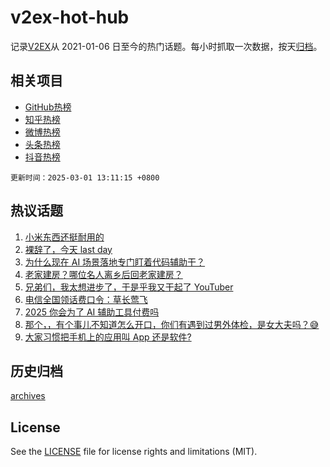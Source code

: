 # v2ex-hot-hub

 记录[V2EX](https://www.v2ex.com/)从 2021-01-06 日至今的热门话题。每小时抓取一次数据，按天[归档](archives)。
 
 ## 相关项目

- [GitHub热榜](https://github.com/lonnyzhang423/github-hot-hub)
- [知乎热榜](https://github.com/lonnyzhang423/zhihu-hot-hub)
- [微博热榜](https://github.com/lonnyzhang423/weibo-hot-hub)
- [头条热榜](https://github.com/lonnyzhang423/toutiao-hot-hub)
- [抖音热榜](https://github.com/lonnyzhang423/douyin-hot-hub)


 `更新时间：2025-03-01 13:11:15 +0800`

## 热议话题

1. [小米东西还挺耐用的](https://www.v2ex.com/t/1114903)
1. [裸辞了，今天 last day](https://www.v2ex.com/t/1114935)
1. [为什么现在 AI 场景落地专门盯着代码辅助干？](https://www.v2ex.com/t/1114962)
1. [老家建房？哪位名人离乡后回老家建房？](https://www.v2ex.com/t/1114881)
1. [兄弟们，我太想进步了，于是乎我又干起了 YouTuber](https://www.v2ex.com/t/1114908)
1. [电信全国领话费口令：草长莺飞](https://www.v2ex.com/t/1114890)
1. [2025 你会为了 AI 辅助工具付费吗](https://www.v2ex.com/t/1114943)
1. [那个，，有个事儿不知道怎么开口，你们有遇到过男外体检，是女大夫吗？😅](https://www.v2ex.com/t/1114949)
1. [大家习惯把手机上的应用叫 App 还是软件?](https://www.v2ex.com/t/1114885)

## 历史归档

[archives](archives)

## License

See the [LICENSE](LICENSE) file for license rights and limitations (MIT).
